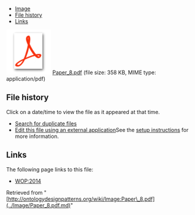 * [Image](../Image/Paper_8.pdf.md#file)
* [File history](../Image/Paper_8.pdf.md#filehistory)
* [Links](../Image/Paper_8.pdf.md#filelinks)

[![](../skins/common/images/icons/fileicon-pdf.png)](../Image/Paper_8.pdf.md "Paper 8.pdf")
[Paper\_8.pdf](../images/0/03/Paper_8.pdf "Paper 8.pdf")‎  (file size: 358 KB, MIME type: application/pdf)





## File history

Click on a date/time to view the file as it appeared at that time.



  
* [Search for duplicate files](http://ontologydesignpatterns.org/wiki/Special:FileDuplicateSearch/Paper_8.pdf "Special:FileDuplicateSearch/Paper 8.pdf")
* [Edit this file using an external application](http://ontologydesignpatterns.org/wiki/index.php?title=Image:Paper_8.pdf&action=edit&externaledit=true&mode=file "Image:Paper 8.pdf")See the [setup instructions](http://www.mediawiki.org/wiki/Manual:External_editors "http://www.mediawiki.org/wiki/Manual:External_editors") for more information.

## Links



The following page links to this file:


* [WOP:2014](../WOP/2014.md "WOP:2014")


Retrieved from "[http://ontologydesignpatterns.org/wiki/Image:Paper\_8.pdf](../Image/Paper_8.pdf.md)"